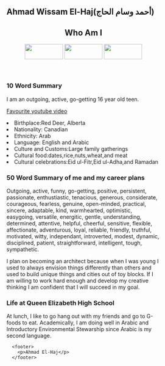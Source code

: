 <!DOCTYPE html>
<html lang="en">
<head>
<title>Who am I</title>
<meta charset="utf-8">
<meta name="viewport" content="width=device-width, initial-scale=1">
<style>
* {
  box-sizing: border-box;
}

body {
  font-family: Arial, Helvetica, sans-serif;
}

/* Style the header */
header {
  background-color: Green;
  padding: 10px;
  text-align: center;
  font-size: 35px;
  color: white;
}

/* Create two columns/boxes that floats next to each other */
nav {
  float: left;
  width: 30%;
  height: 430px; /* only for demonstration, should be removed */
  background: #ccc;
  padding: 20px;
}


/* Style the list inside the menu */
nav ul {
  list-style-type: none;
  padding: 0;
}

article {
  float: left;
  padding: 20px;
  width: 70%;
  background-color: #f1f1f1;
  height: 400px; /* only for demonstration, should be removed */
}

/* Clear floats after the columns */
section::after {
  content: "";
  display: table;
  clear: both;
}
/* Style the footer */
footer {
  background-color: #777;
  padding: 10px;
  text-align: center;
  color: white;
}
/* Responsive layout - makes the two columns/boxes stack on top of each other instead of next to each other, on small screens */
@media (max-width: 600px) {
  nav, article {
    width: 100%;
    height: auto;
  }
}
</style>
</head>
<body>

<h2>Ahmad Wissam El-Haj(أحمد وسام الحاج)</h2>


<header>
  <h2>Who Am I</h2>
  <img src="https://cdn.countryflags.com/thumbs/palestine/flag-800.png"width="100" height="40">
  <img src="https://upload.wikimedia.org/wikipedia/commons/thumb/d/d9/Flag_of_Canada_%28Pantone%29.svg/255px-Flag_of_Canada_%28Pantone%29.svg.png"width="100" height="40">
  <img src="https://upload.wikimedia.org/wikipedia/commons/thumb/5/59/Flag_of_Lebanon.svg/255px-Flag_of_Lebanon.svg.png"width="100" height="40">
</header>

<section>

  <nav>
<h1>10 Word Summary</h1>
<p>I am an outgoing, active, go-getting 16 year old teen.</p>
<p><a href="https://www.youtube.com/watch?v=TLPmOMmduS8">Favourite youtube video</a>
<li>Birthplace:Red Deer, Alberta</li>
<li>Nationality: Canadian</li>
<li>Ethnicity: Arab</li>
<li>Language: English and Arabic</li>
<li>Culture and Customs:Large family gatherings</li>
<li>Cultural food:dates,rice,nuts,wheat,and meat</li>
<li>Cultural celebrations:Eid ul-Fitr,Eid ul-Adha,and Ramadan</ul>



   </nav>

  <article>
    <h1>50 Word Summary of me and my career plans</h1>
    <p>Outgoing, active, funny, go-getting, positive, persistent, passionate, enthustiastic, tenacious, generous, considerate, courageous, fearless, genuine, open-minded, practical, sincere, adaptable, kind, warmhearted, optimistic, easygoing, versatile, energitic, gentle, understanding, determined, attentive, helpful, cheerful, sensitive, flexible, affectionate, adventurous, loyal, reliable, friendly, truthful, motivated, witty, independant, introverted, modest, dynamic, disciplined, patient, straightforward, intelligent, tough, sympathetic.
    <p>I plan on becoming an architect because when I was young I used to always envision things differently than others and used to build unique things and cities out of toy blocks. If I am willing to work hard enough and develop my creative thinking I am confident that I will succeed in my goal.
    <h1>Life at Queen Elizabeth High School</h1>
    <p>At lunch, I like to go hang out with my friends and go to G-foods to eat. Academically, I am doing well in Arabic and Introductory Environmental Stewarship since Arabic is my second language.

      <footer>
        <p>Ahmad El-Haj</p>
      </footer>

</body>
</html>
